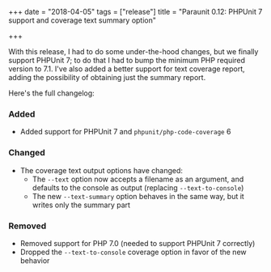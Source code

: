 +++
date = "2018-04-05"
tags = ["release"]
title = "Paraunit 0.12: PHPUnit 7 support and coverage text summary option"

+++

With this release, I had to do some under-the-hood changes, but we finally support PHPUnit 7; to do that I had to bump the minimum PHP required version to 7.1. I've also added a better support for text coverage report, adding the possibility of obtaining just the summary report. 

Here's the full changelog:

### Added
 * Added support for PHPUnit 7 and `phpunit/php-code-coverage` 6

### Changed
 * The coverage text output options have changed:
   * The `--text` option now accepts a filename as an argument, and defaults to the console as output (replacing `--text-to-console`) 
   * The new `--text-summary` option behaves in the same way, but it writes only the summary part 

### Removed
 * Removed support for PHP 7.0 (needed to support PHPUnit 7 correctly)
 * Dropped the `--text-to-console` coverage option in favor of the new behavior
